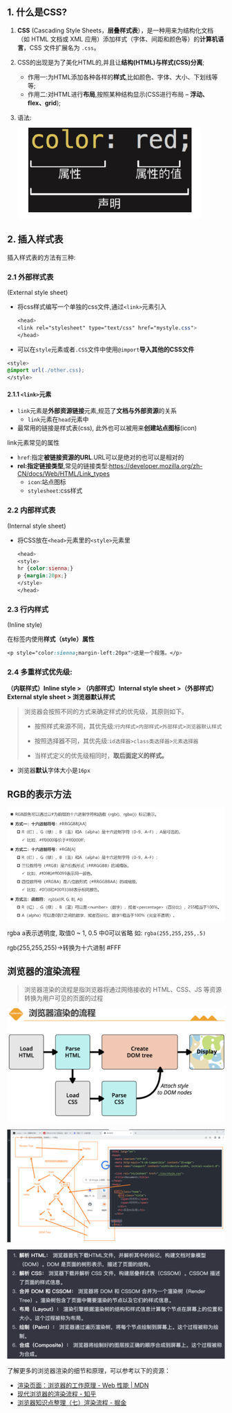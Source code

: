 ## 1. 什么是CSS?

1. **CSS** (Cascading Style Sheets，**层叠样式表**），是一种用来为结构化文档（如 HTML 文档或 XML 应用）添加样式（字体、间距和颜色等）的**计算机语言**，CSS 文件扩展名为 `.css`。

2. CSS的出现是为了美化HTML的,并且让**结构(HTML)与样式(CSS)分离**;

   - 作用一:为HTML添加各种各样的**样式**,比如颜色、字体、大小、下划线等等;
   - 作用二:对HTML进行**布局**,按照某种结构显示(CSS进行布局 – **浮动、flex、grid**);

3. 语法:

   ![image-20231207141546995](./assets/image-20231207141546995-1701929758358-1.png)
##  2. 插入样式表

插入样式表的方法有三种:

### 2.1 外部样式表

(External style sheet)

- 将css样式编写一个单独的css文件,通过`<link>`元素引入

  ```css
  <head>
  <link rel="stylesheet" type="text/css" href="mystyle.css">
  </head>
  ```
- 可以在`style`元素或者`.CSS`文件中使用`@import`**导入其他的CSS文件**
```css
<style>
@import url(./other.css);
</style>
```
#### 2.1.1 `<link>`元素

- `link`元素是**外部资源链接**元素,规范了**文档与外部资源**的关系
  - `link`元素在`head`元素中
- 最常用的链接是样式表(css), 此外也可以被用来**创建站点图标**(icon)

link元素常见的属性

- `href`:指定**被链接资源的URL**.URL可以是绝对的也可以是相对的
- **rel:指定链接类型**,常见的链接类型:https://developer.mozilla.org/zh-CN/docs/Web/HTML/Link_types
  - `icon`:站点图标
  - `stylesheet`:css样式

### 2.2 内部样式表

(Internal style sheet)

- 将CSS放在`<head>`元素里的`<style>`元素里

   ```css
   <head>
   <style>
   hr {color:sienna;}
   p {margin:20px;}
   </style>
   </head>
   ```

### 2.3 行内样式

(Inline style)

在标签内使用**样式（style）属性**

```CSS
<p style="color:sienna;margin-left:20px">这是一个段落。</p>
```



### 2.4 多重样式优先级:

**（内联样式）Inline style > （内部样式）Internal style sheet >（外部样式）External style sheet  > 浏览器默认样式**

> 浏览器会按照不同的方式来确定样式的优先级，其原则如下。
>
> - 按照样式来源不同，其优先级:`行内样式>内部样式>外部样式>浏览器默认样式`
>
> - 按照选择器不同，其优先级:`id选择器>class类选择器>元素选择器`
> - 当样式定义的优先级相同时，**取后面定义的样式。**

- 浏览器**默认**字体大小是`16px`

## RGB的表示方法

![image-20231211142318228](./assets/image-20231211142318228.png)

rgba a表示透明度, 取值0 ~ 1, 0.5 中0可以省略 如: `rgba(255,255,255,.5)`

rgb(255,255,255)->转换为十六进制 #FFF

## 浏览器的渲染流程

> 浏览器渲染的流程是指浏览器将通过网络接收的 HTML、CSS、JS 等资源转换为用户可见的页面的过程

![image-20231211155859823](./assets/image-20231211155859823.png)

![浏览器的渲染流程](./assets/浏览器的渲染流程.png)

![image-20231213100655524](./assets/image-20231213100655524.png)



了解更多的浏览器渲染的细节和原理，可以参考以下的资源：

- [渲染页面：浏览器的工作原理 - Web 性能 | MDN](https://developer.mozilla.org/zh-CN/docs/Web/Performance/How_browsers_work)
- [现代浏览器的渲染流程 - 知乎](https://bing.com/search?q=浏览器渲染的流程)
- [浏览器知识点整理（七）渲染流程 - 掘金](https://juejin.cn/post/6975838644402094111)